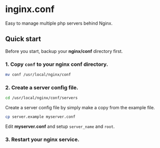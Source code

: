 inginx.conf
==============

Easy to manage multiple php servers behind Nginx.

Quick start
-----------

Before you start, backup your **nginx/conf** directory first.

### 1. Copy `conf` to your nginx conf directory.

```bash
mv conf /usr/local/nginx/conf
```

### 2. Create a server config file.

```bash
cd /usr/local/nginx/conf/servers
```

Create a server config file by simply make a copy from the example file.

```bash
cp server.example myserver.conf
```

Edit **myserver.conf** and setup `server_name` and `root`.


### 3. Restart your nginx service.
